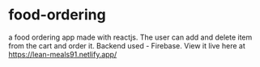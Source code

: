 # food-ordering
a food ordering app made with reactjs.
The user can add and delete item from the cart and order it.
Backend used - Firebase.
View it live here at https://lean-meals91.netlify.app/
